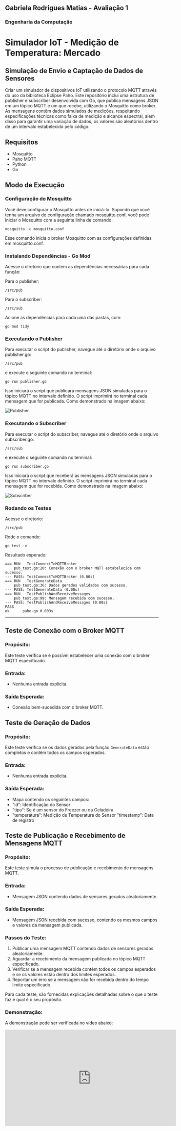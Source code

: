 ## Gabriela Rodrigues Matias - Avaliação 1
### Engenharia da Computação


# Simulador IoT - Medição de Temperatura: Mercado

## Simulação de Envio e Captação de Dados de Sensores
Criar um simulador de dispositivos IoT utilizando o protocolo MQTT através do uso da biblioteca Eclipse Paho. 
Este repositório inclui uma estrutura de publisher e subscriber desenvolvida com Go, que publica mensagens JSON em um tópico MQTT e um que recebe, utilizando o Mosquitto como broker. As mensagens contêm dados simulados de medições, respeitando especificações técnicas como faixa de medição e alcance espectral, alem disso para garantir uma variação de dados, os valores são aleatórios dentro de um intervalo estabelecido pelo código.

## Requisitos
- Mosquitto
- Paho MQTT
- Python
- Go

##  Modo de Execução 

### Configuração do Mosquitto
Você deve configurar o Mosquitto antes de iniciá-lo. Supondo que você tenha um arquivo de configuração chamado mosquitto.conf, você pode iniciar o Mosquitto com a seguinte linha de comando:

```
mosquitto -c mosquitto.conf
```

Esse comando inicia o broker Mosquitto com as configurações definidas em mosquitto.conf.

### Instalando Dependências - Go Mod
Acesse o diretorio que contem as dependências necessárias para cada função: 

Para o publisher:
```
/src/pub
```

Para o subscriber:
```
/src/sub
```

Acione as dependências para cada uma das pastas, com: 
```
go mod tidy
```

### Executando o Publisher

Para executar o script do publisher, navegue até o diretório onde o arquivo publisher.go: 
```
/src/pub
```

e execute o seguinte comando no terminal:
```
go run publisher.go
```

Isso iniciará o script que publicará mensagens JSON simuladas para o tópico MQTT no intervalo definido. 
O script imprimirá no terminal cada mensagem que for publicada. Como demonstrado na imagem abaixo:

![Publisher](./img/av1-pub.png)

### Executando o Subscriber

Para executar o script do subscriber, navegue até o diretório onde o arquivo subscriber.go: 
```
/src/sub
```

e execute o seguinte comando no terminal:
```
go run subscriber.go
```

Isso iniciará o script que receberá as mensagens JSON simuladas para o tópico MQTT no intervalo definido. O script imprimirá no terminal cada mensagem que for recebida. Como demonstrado na imagem abaixo:

![Subscriber](./img/p1-sub.png)

### Rodando os Testes

Acesse o diretorio: 

```
/src/pub
```

Rode o comando: 
```
go test -v
```

Resultado esperado: 
```
=== RUN   TestConnectToMQTTBroker
    pub_test.go:20: Conexão com o broker MQTT estabelecida com sucesso.
--- PASS: TestConnectToMQTTBroker (0.00s)
=== RUN   TestGenerateData
    pub_test.go:36: Dados gerados validados com sucesso.
--- PASS: TestGenerateData (0.00s)
=== RUN   TestPublishAndReceiveMessages
    pub_test.go:99: Mensagem recebida com sucesso.
--- PASS: TestPublishAndReceiveMessages (0.00s)
PASS
ok      paho-go 0.003s
```
______________________________________________________________________________________________

## Teste de Conexão com o Broker MQTT

### Propósito:
Este teste verifica se é possível estabelecer uma conexão com o broker MQTT especificado.

### Entrada:
- Nenhuma entrada explícita.

### Saída Esperada:
- Conexão bem-sucedida com o broker MQTT.

## Teste de Geração de Dados

### Propósito:
Este teste verifica se os dados gerados pela função `GenerateData` estão completos e contêm todos os campos esperados.

### Entrada:
- Nenhuma entrada explícita.

### Saída Esperada:
- Mapa contendo os seguintes campos:
 - "id": Identificação do Sensor
 - "tipo": Se é um sensor do Freezer ou da Geladeira
 - "temperatura": Medição de Temperatura do Sensor
  "timestamp": Data de registro

## Teste de Publicação e Recebimento de Mensagens MQTT

### Propósito:
Este teste simula o processo de publicação e recebimento de mensagens MQTT.

### Entrada:
- Mensagem JSON contendo dados de sensores gerados aleatoriamente.

### Saída Esperada:
- Mensagem JSON recebida com sucesso, contendo os mesmos campos e valores da mensagem publicada.

### Passos do Teste:
1. Publicar uma mensagem MQTT contendo dados de sensores gerados aleatoriamente.
2. Aguardar a recebimento da mensagem publicada no tópico MQTT especificado.
3. Verificar se a mensagem recebida contém todos os campos esperados e se os valores estão dentro dos limites esperados.
4. Reportar um erro se a mensagem não for recebida dentro do tempo limite especificado.

Para cada teste, são fornecidas explicações detalhadas sobre o que o teste faz e qual é o seu propósito.

### Demonstração: 

A demonstração pode ser verificada no vídeo abaixo:  
<iframe width="560" height="315" src="https://www.youtube.com/embed/18Ordj5OM38?si=NutFEJL_n90dey38" title="YouTube video player" frameborder="0" allow="accelerometer; autoplay; clipboard-write; encrypted-media; gyroscope; picture-in-picture; web-share" allowfullscreen></iframe>